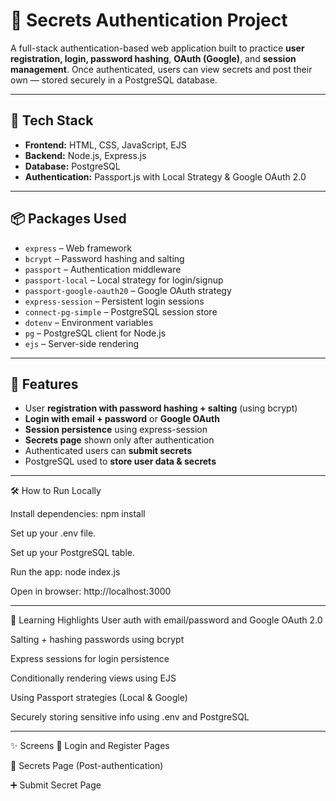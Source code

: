 # 🔐 Secrets Authentication Project

A full-stack authentication-based web application built to practice **user registration, login, password hashing**, **OAuth (Google)**, and **session management**. Once authenticated, users can view secrets and post their own — stored securely in a PostgreSQL database.

---

## 🧰 Tech Stack

- **Frontend:** HTML, CSS, JavaScript, EJS
- **Backend:** Node.js, Express.js
- **Database:** PostgreSQL
- **Authentication:** Passport.js with Local Strategy & Google OAuth 2.0

---

## 📦 Packages Used

- `express` – Web framework
- `bcrypt` – Password hashing and salting
- `passport` – Authentication middleware
- `passport-local` – Local strategy for login/signup
- `passport-google-oauth20` – Google OAuth strategy
- `express-session` – Persistent login sessions
- `connect-pg-simple` – PostgreSQL session store
- `dotenv` – Environment variables
- `pg` – PostgreSQL client for Node.js
- `ejs` – Server-side rendering

---

## 🚀 Features

- User **registration with password hashing + salting** (using bcrypt)
- **Login with email + password** or **Google OAuth**
- **Session persistence** using express-session
- **Secrets page** shown only after authentication
- Authenticated users can **submit secrets**
- PostgreSQL used to **store user data & secrets**

---
🛠️ How to Run Locally

Install dependencies:
npm install

Set up your .env file.

Set up your PostgreSQL table.

Run the app:
node index.js

Open in browser:
http://localhost:3000

---
🧠 Learning Highlights
User auth with email/password and Google OAuth 2.0

Salting + hashing passwords using bcrypt

Express sessions for login persistence

Conditionally rendering views using EJS

Using Passport strategies (Local & Google)

Securely storing sensitive info using .env and PostgreSQL

---

✨ Screens
🔐 Login and Register Pages

📄 Secrets Page (Post-authentication)

➕ Submit Secret Page
